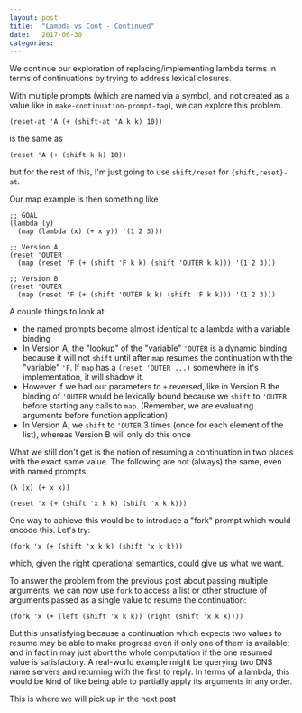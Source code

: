 ```yaml
---
layout: post
title:  "Lambda vs Cont - Continued"
date:   2017-06-30
categories:
---
```


We continue our exploration of replacing/implementing lambda terms in terms of continuations by trying to address lexical closures.

With multiple prompts (which are named via a symbol, and not created as a value like in `make-continuation-prompt-tag`), we can explore this problem.

```
(reset-at 'A (+ (shift-at 'A k k) 10))
```
is the same as

```
(reset 'A (+ (shift k k) 10))
```

but for the rest of this, I'm just going to use `shift/reset` for `{shift,reset}-at`.

Our map example is then something like

```
;; GOAL
(lambda (y)
  (map (lambda (x) (+ x y)) '(1 2 3)))

;; Version A
(reset 'OUTER
  (map (reset 'F (+ (shift 'F k k) (shift 'OUTER k k))) '(1 2 3)))

;; Version B
(reset 'OUTER
  (map (reset 'F (+ (shift 'OUTER k k) (shift 'F k k))) '(1 2 3)))
```

A couple things to look at: 
  - the named prompts become almost identical to a lambda with a variable binding
  - In Version A, the "lookup" of the "variable" `'OUTER` is a dynamic binding because it will not `shift` until after `map` resumes the continuation with the "variable" `'F`. If `map` has a `(reset 'OUTER ...)` somewhere in it's implementation, it will shadow it.
  - However if we had our parameters to `+` reversed, like in Version B the binding of `'OUTER` would be lexically bound because we `shift` to `'OUTER` before starting any calls to `map`. (Remember, we are evaluating arguments before function application)
  - In Version A, we `shift` to `'OUTER` 3 times (once for each element of the list), whereas Version B will only do this once


What we still don't get is the notion of resuming a continuation in two places with the exact same value. The following are not (always) the same, even with named prompts:

```
(λ (x) (+ x x))

(reset 'x (+ (shift 'x k k) (shift 'x k k)))
```

One way to achieve this would be to introduce a "fork" prompt which would encode this. Let's try:

```
(fork 'x (+ (shift 'x k k) (shift 'x k k)))
```

which, given the right operational semantics, could give us what we want.

To answer the problem from the previous post about passing multiple arguments, we can now use `fork` to access a list or other structure of arguments passed as a single value to resume the continuation:

```
(fork 'x (+ (left (shift 'x k k)) (right (shift 'x k k))))
```

But this unsatisfying because a continuation which expects two values to resume may be able to make progress even if only one of them is available; and in fact in may just abort the whole computation if the one resumed value is satisfactory. A real-world example might be querying two DNS name servers and returning with the first to reply. In terms of a lambda, this would be kind of like being able to partially apply its arguments in any order.

This is where we will pick up in the next post
